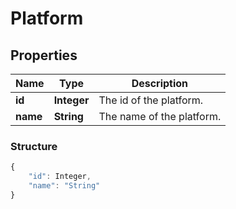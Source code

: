 # Platform

## Properties

Name | Type | Description
------------ | ------------- | ------------- 
**id** | **Integer** | The id of the platform.
**name** | **String** | The name of the platform.

### Structure
```javascript
{
    "id": Integer,
    "name": "String"
}
```
